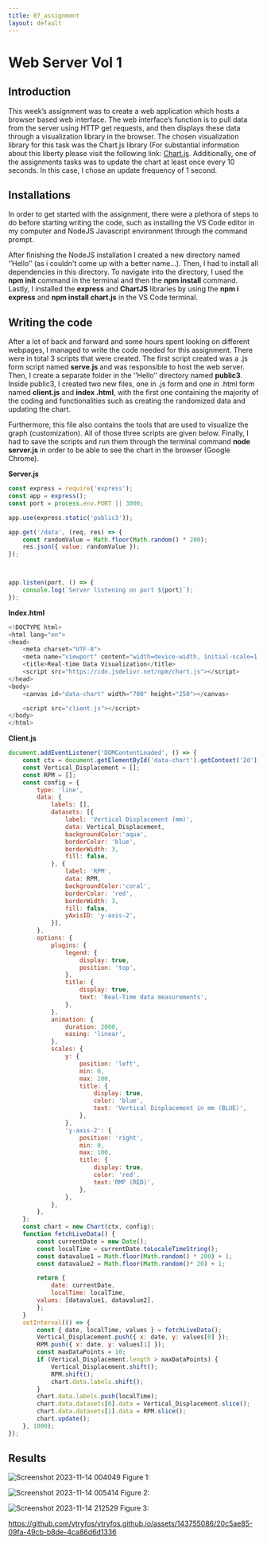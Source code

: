 ```yaml
---
title: 07_assignment
layout: default
---
```


# **Web Server Vol 1**   

## **Introduction**
This week’s assignment was to create a web application which hosts a browser based web interface. The web interface’s function is to pull data from the server using HTTP get requests, and then displays these data through a visualization library in the browser. The chosen visualization library for this task was the Chart.js library (For substantial information about this liberty please visit the following link: [Chart.js](https://www.chartjs.org/docs/latest/). Additionally, one of the assignments tasks was to update the chart at least once every 10 seconds. In this case, I chose an update frequency of 1 second. 

## **Installations**
In order to get started with the assignment, there were a plethora of steps to do before starting writing the code, such as installing the VS Code editor in my computer and NodeJS Javascript environment through the command prompt. 

After finishing the NodeJS installation I created a new directory named ‘’Hello’’ (as i couldn't come up with a better name…). Then, I had to install all dependencies in this directory. To navigate into the directory, I used the **npm init** command in the terminal and then the **npm install** command. Lastly, I installed the **express** and **ChartJS** libraries by using the **npm i express** and **npm install chart.js** in the VS Code terminal. 

## **Writing the code**
After a lot of back and forward and some hours spent looking on different webpages, I managed to write the code needed for this assignment. There were in total 3 scripts that were created. The first script created was a .js form script named **serve.js** and was responsible to host the web server. Then, I create a separate folder in the ‘’Hello’’ directory named **public3**. Inside public3, I created two new files, one in .js form and one in .html form named **client.js** and **index .html**, with the first one containing the majority of the coding and functionalities such as creating the randomized data and updating the chart. 

Furthermore, this file also contains the tools that are used to visualize the graph (customization). All of those three scripts are given below. Finally, I had to save the scripts and run them through the terminal command **node server.js** in order to be able to see the chart in the browser (Google Chrome).




**Server.js**
```js
const express = require('express');
const app = express();
const port = process.env.PORT || 3000;

app.use(express.static('public3'));

app.get('/data', (req, res) => {
    const randomValue = Math.floor(Math.random() * 200);
    res.json({ value: randomValue });
});



app.listen(port, () => {
    console.log(`Server listening on port ${port}`);
});
```

**Index.html**
```js
<!DOCTYPE html>
<html lang="en">
<head>
    <meta charset="UTF-8">
    <meta name="viewport" content="width=device-width, initial-scale=1.0">
    <title>Real-time Data Visualization</title>
    <script src="https://cdn.jsdelivr.net/npm/chart.js"></script>
</head>
<body>
    <canvas id="data-chart" width="700" height="250"></canvas>

    <script src="client.js"></script>
</body>
</html>
```


**Client.js**
```js
document.addEventListener('DOMContentLoaded', () => {
    const ctx = document.getElementById('data-chart').getContext('2d');
    const Vertical_Displacement = [];
    const RPM = [];
    const config = {
        type: 'line',
        data: {
            labels: [],
            datasets: [{
                label: 'Vertical Displacement (mm)',
                data: Vertical_Displacement,
                backgroundColor:'aqua',
                borderColor: 'blue',
                borderWidth: 3,
                fill: false,
            }, {
                label: 'RPM',
                data: RPM,
                backgroundColor:'coral',
                borderColor: 'red',
                borderWidth: 3,
                fill: false,
                yAxisID: 'y-axis-2',
            }],
        },
        options: {
            plugins: {
                legend: {
                    display: true,
                    position: 'top',
                },
                title: {
                    display: true,
                    text: 'Real-Time data measurements',
                },
            },
            animation: {
                duration: 2000,
                easing: 'linear',
            },
            scales: {
                y: {
                    position: 'left',
                    min: 0,
                    max: 200,
                    title: {
                        display: true,
                        color: 'blue',
                        text: 'Vertical Displacement in mm (BLUE)',
                    }, 
                },
                'y-axis-2': {
                    position: 'right',
                    min: 0,
                    max: 100,
                    title: {
                        display: true,
                        color: 'red',
                        text:'RMP (RED)',
                    },
                },
            },
        },
    };
    const chart = new Chart(ctx, config);
    function fetchLiveData() {
        const currentDate = new Date();
        const localTime = currentDate.toLocaleTimeString();
        const datavalue1 = Math.floor(Math.random() * 200) + 1; 
        const datavalue2 = Math.floor(Math.random()* 20) + 1;

        return {
            date: currentDate,
            localTime: localTime,
        values: [datavalue1, datavalue2],
        };
    }
    setInterval(() => {
        const { date, localTime, values } = fetchLiveData();
        Vertical_Displacement.push({ x: date, y: values[0] });
        RPM.push({ x: date, y: values[1] });
        const maxDataPoints = 10;
        if (Vertical_Displacement.length > maxDataPoints) {
            Vertical_Displacement.shift();
            RPM.shift();
            chart.data.labels.shift();
        }
        chart.data.labels.push(localTime);
        chart.data.datasets[0].data = Vertical_Displacement.slice();
        chart.data.datasets[1].data = RPM.slice();
        chart.update();
    }, 1000);
});
```
## **Results**

![Screenshot 2023-11-14 004049](https://github.com/vtryfos/vtryfos.github.io/assets/143755086/47327959-c94a-4b3b-a956-f4aceeaa1090)
Figure 1:

![Screenshot 2023-11-14 005414](https://github.com/vtryfos/vtryfos.github.io/assets/143755086/9a37a95b-6980-40ec-af07-df7d74ca14c6)
Figure 2:

![Screenshot 2023-11-14 212529](https://github.com/vtryfos/vtryfos.github.io/assets/143755086/a79fb3ae-3d9d-44e6-a9c4-d31f51c304d0)
Figure 3:

https://github.com/vtryfos/vtryfos.github.io/assets/143755086/20c5ae85-09fa-49cb-b8de-4ca86d6d1336
